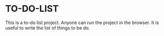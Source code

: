 # TO-DO-LIST
This is a to-do list project.
Anyone can run the project in the browser.
It is useful to write the list of things to be do.
